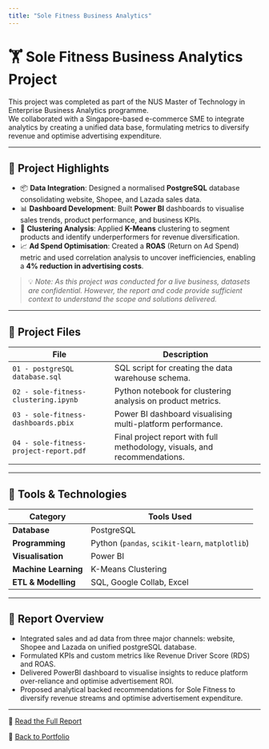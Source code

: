 ```yaml
---
title: "Sole Fitness Business Analytics"
---
```


# 🏋️ Sole Fitness Business Analytics Project

This project was completed as part of the NUS Master of Technology in Enterprise Business Analytics programme.  
We collaborated with a Singapore-based e-commerce SME to integrate analytics by creating a unified data base, formulating metrics to diversify revenue and optimise advertising expenditure.

---

## 🎯 Project Highlights

- 📦 **Data Integration**: Designed a normalised **PostgreSQL** database consolidating website, Shopee, and Lazada sales data.
- 📊 **Dashboard Development**: Built **Power BI** dashboards to visualise sales trends, product performance, and business KPIs.
- 🧠 **Clustering Analysis**: Applied **K-Means** clustering to segment products and identify underperformers for revenue diversification.
- 📈 **Ad Spend Optimisation**: Created a **ROAS** (Return on Ad Spend) metric and used correlation analysis to uncover inefficiencies, enabling a **4% reduction in advertising costs**.

> 💡 *Note: As this project was conducted for a live business, datasets are confidential. However, the report and code provide sufficient context to understand the scope and solutions delivered.*

---

## 📁 Project Files

| File | Description |
|------|-------------|
| `01 - postgreSQL database.sql` | SQL script for creating the data warehouse schema. |
| `02 - sole-fitness-clustering.ipynb` | Python notebook for clustering analysis on product metrics. |
| `03 - sole-fitness-dashboards.pbix` | Power BI dashboard visualising multi-platform performance. |
| `04 - sole-fitness-project-report.pdf` | Final project report with full methodology, visuals, and recommendations. |

---

## 🧰 Tools & Technologies

| Category            | Tools Used                                      |
|---------------------|-------------------------------------------------|
| **Database**        | PostgreSQL                                      |
| **Programming**     | Python (`pandas`, `scikit-learn`, `matplotlib`) |
| **Visualisation**   | Power BI                                        |
| **Machine Learning**| K-Means Clustering                              |
| **ETL & Modelling** | SQL, Google Collab, Excel                       |

---

## 🧾 Report Overview

- Integrated sales and ad data from three major channels: website, Shopee and Lazada on unified postgreSQL database. 
- Formulated KPIs and custom metrics like Revenue Driver Score (RDS) and ROAS.
- Delivered PowerBI dashboard to visualise insights to reduce platform over-reliance and optimise advertisement ROI.
- Proposed analytical backed recommendations for Sole Fitness to diversify revenue streams and optimise advertisement expenditure. 

---

📄 [Read the Full Report](https://github.com/Torana1998/Sole-Fintess-Business-Analytics/blob/main/04%20-%20sole-fintess-project-report.pdf)

🔗 [Back to Portfolio](https://torana1998.github.io/)
